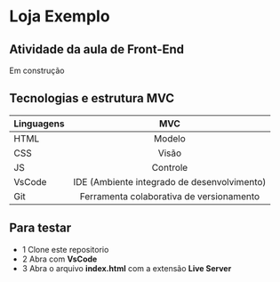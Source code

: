 # Loja Exemplo

## Atividade da aula de Front-End
Em construção

## Tecnologias e estrutura MVC

| Linguagens  | MVC |
| ------------- |:-------------:|
| HTML | Modelo     |
| CSS    | Visão |
| JS    | Controle |
| VsCode    | IDE (Ambiente integrado de desenvolvimento) |
| Git    | Ferramenta colaborativa de versionamento |

## Para testar

* 1 Clone este repositorio
* 2 Abra com **VsCode**
* 3 Abra o arquivo **index.html** com a extensão **Live Server**